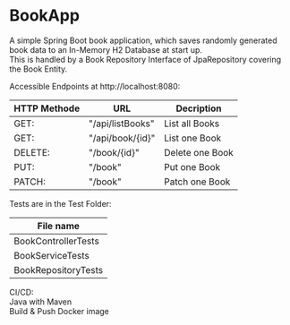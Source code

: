 # BookApp
A simple Spring Boot book application, which saves randomly generated book data to an In-Memory H2 Database at start up.  
This is handled by a Book Repository Interface of JpaRepository covering the Book Entity.  

Accessible Endpoints at http://localhost:8080:

| HTTP Methode | URL | Decription |
| --- | --- | --- |
| GET: | "/api/listBooks" | List all Books
| GET: | "/api/book/{id}" | List one Book
| DELETE: | "/book/{id}" | Delete one Book
| PUT: | "/book" | Put one Book
| PATCH: | "/book" | Patch one Book


Tests are in the Test Folder:

| File name |
| --- |
| BookControllerTests |
| BookServiceTests |
| BookRepositoryTests |


CI/CD:  
Java with Maven  
Build & Push Docker image
